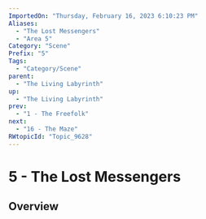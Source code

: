 ```yaml
---
ImportedOn: "Thursday, February 16, 2023 6:10:23 PM"
Aliases:
  - "The Lost Messengers"
  - "Area 5"
Category: "Scene"
Prefix: "5"
Tags:
  - "Category/Scene"
parent:
  - "The Living Labyrinth"
up:
  - "The Living Labyrinth"
prev:
  - "1 - The Freefolk"
next:
  - "16 - The Maze"
RWtopicId: "Topic_9628"
---
```

# 5 - The Lost Messengers
## Overview
